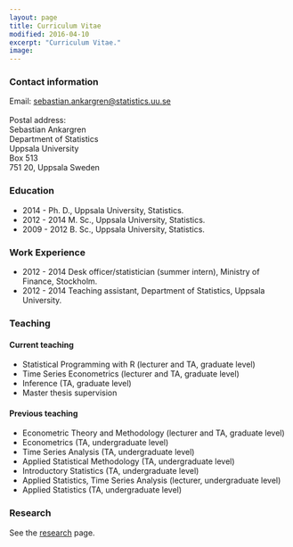 ```yaml
---
layout: page
title: Curriculum Vitae
modified: 2016-04-10
excerpt: "Curriculum Vitae."
image:
---
```


### Contact information
Email: <sebastian.ankargren@statistics.uu.se><br><br>
Postal address:<br>
Sebastian Ankargren<br>
Department of Statistics<br>
Uppsala University<br>
Box 513<br>
751 20, Uppsala
Sweden

### Education

* 2014 -   Ph. D., Uppsala University, Statistics.
* 2012 - 2014 M. Sc., Uppsala University, Statistics.
* 2009 - 2012 B. Sc., Uppsala University, Statistics.

### Work Experience

* 2012 - 2014 Desk officer/statistician (summer intern), Ministry of Finance, Stockholm.
* 2012 - 2014 Teaching assistant, Department of Statistics, Uppsala University.

### Teaching

#### Current teaching
* Statistical Programming with R (lecturer and TA, graduate level)
* Time Series Econometrics (lecturer and TA, graduate level)
* Inference (TA, graduate level)
* Master thesis supervision

#### Previous teaching
* Econometric Theory and Methodology (lecturer and TA, graduate level)
* Econometrics (TA, undergraduate level)
* Time Series Analysis (TA, undergraduate level)
* Applied Statistical Methodology (TA, undergraduate level)
* Introductory Statistics (TA, undergraduate level)
* Applied Statistics, Time Series Analysis (lecturer, undergraduate level)
* Applied Statistics (TA, undergraduate level)

### Research
See the <a href="{{ site.url }}/research">research</a> page.